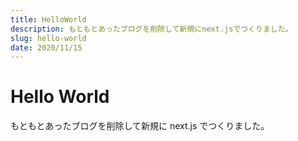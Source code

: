 ```yaml
---
title: HelloWorld
description: もともとあったブログを削除して新規にnext.jsでつくりました。
slug: hello-world
date: 2020/11/15
---
```


# Hello World

もともとあったブログを削除して新規に next.js でつくりました。
